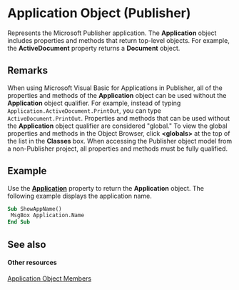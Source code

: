 
# Application Object (Publisher)

Represents the Microsoft Publisher application. The  **Application** object includes properties and methods that return top-level objects. For example, the **ActiveDocument** property returns a **Document** object.


## Remarks

When using Microsoft Visual Basic for Applications in Publisher, all of the properties and methods of the  **Application** object can be used without the **Application** object qualifier. For example, instead of typing `Application.ActiveDocument.PrintOut`, you can type  `ActiveDocument.PrintOut`. Properties and methods that can be used without the  **Application** object qualifier are considered "global." To view the global properties and methods in the Object Browser, click **&lt;globals&gt;** at the top of the list in the **Classes** box. When accessing the Publisher object model from a non-Publisher project, all properties and methods must be fully qualified.


## Example

Use the  **[Application](f3ed5997-b8ef-4729-4537-ae21424d2007.md)** property to return the  **Application** object. The following example displays the application name.


```vb
Sub ShowAppName() 
 MsgBox Application.Name 
End Sub
```


## See also


#### Other resources


 [Application Object Members](aa4d515b-f779-b8b5-968a-8e5f7466fb56.md)
